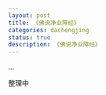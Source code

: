 ```yaml
---
layout: post
title: 《佛说净业障经》
categories: dachengjing
status: true
description: 《佛说净业障经》
---
```


...

整理中
